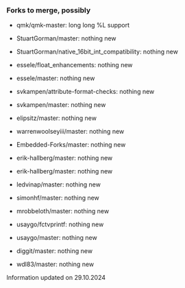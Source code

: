 ### Forks to merge, possibly

- qmk/qmk-master: long long %L support

- StuartGorman/master: nothing new
- StuartGorman/native_16bit_int_compatibility: nothing new
- essele/float_enhancements: nothing new
- essele/master: nothing new
- svkampen/attribute-format-checks: nothing new
- svkampen/master: nothing new
- elipsitz/master: nothing new
- warrenwoolseyiii/master: nothing new
- Embedded-Forks/master: nothing new
- erik-hallberg/master: nothing new
- erik-hallberg/master: nothing new
- ledvinap/master: nothing new
- simonhf/master: nothing new
- mrobbeloth/master: nothing new
- usaygo/fctvprintf: nothing new
- usaygo/master: nothing new
- diggit/master: nothing new
- wdl83/master: nothing new

Information updated on 29.10.2024
